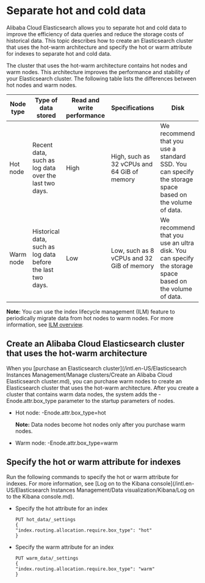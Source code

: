 # Separate hot and cold data

Alibaba Cloud Elasticsearch allows you to separate hot and cold data to improve the efficiency of data queries and reduce the storage costs of historical data. This topic describes how to create an Elasticsearch cluster that uses the hot-warm architecture and specify the hot or warm attribute for indexes to separate hot and cold data.

The cluster that uses the hot-warm architecture contains hot nodes and warm nodes. This architecture improves the performance and stability of your Elasticsearch cluster. The following table lists the differences between hot nodes and warm nodes.

|Node type|Type of data stored|Read and write performance|Specifications|Disk|
|---------|-------------------|--------------------------|--------------|----|
|Hot node|Recent data, such as log data over the last two days.|High|High, such as 32 vCPUs and 64 GiB of memory|We recommend that you use a standard SSD. You can specify the storage space based on the volume of data.|
|Warm node|Historical data, such as log data before the last two days.|Low|Low, such as 8 vCPUs and 32 GiB of memory|We recommend that you use an ultra disk. You can specify the storage space based on the volume of data.|

**Note:** You can use the index lifecycle management \(ILM\) feature to periodically migrate data from hot nodes to warm nodes. For more information, see [ILM overview](https://www.elastic.co/guide/en/elasticsearch/reference/current/overview-index-lifecycle-management.html).

## Create an Alibaba Cloud Elasticsearch cluster that uses the hot-warm architecture

When you [purchase an Elasticsearch cluster](/intl.en-US/Elasticsearch Instances Management/Manage clusters/Create an Alibaba Cloud Elasticsearch cluster.md), you can purchase warm nodes to create an Elasticsearch cluster that uses the hot-warm architecture. After you create a cluster that contains warm data nodes, the system adds the -Enode.attr.box\_type parameter to the startup parameters of nodes.

-   Hot node: -Enode.attr.box\_type=hot

    **Note:** Data nodes become hot nodes only after you purchase warm nodes.

-   Warm node: -Enode.attr.box\_type=warm

## Specify the hot or warm attribute for indexes

Run the following commands to specify the hot or warm attribute for indexes. For more information, see [Log on to the Kibana console](/intl.en-US/Elasticsearch Instances Management/Data visualization/Kibana/Log on to the Kibana console.md).

-   Specify the hot attribute for an index

    ```
    PUT hot_data/_settings
    {
    "index.routing.allocation.require.box_type": "hot"
    }
    ```

-   Specify the warm attribute for an index

    ```
    PUT warm_data/_settings
    {
    "index.routing.allocation.require.box_type": "warm"
    }
    ```


